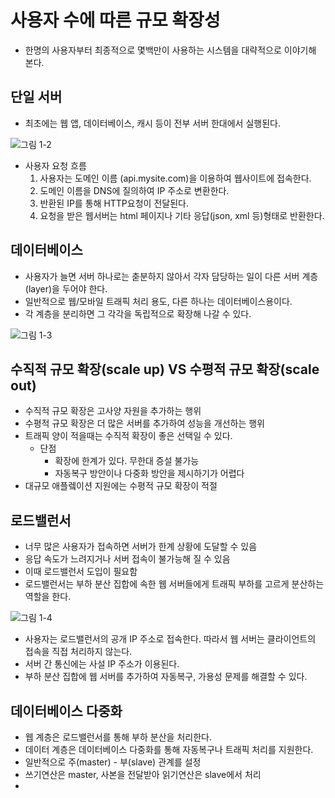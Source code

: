 # 사용자 수에 따른 규모 확장성

* 한명의 사용자부터 최종적으로 몇백만이 사용하는 시스템을 대략적으로 이야기해 본다.

## 단일 서버

* 최초에는 웹 앱, 데이터베이스, 캐시 등이 전부 서버 한대에서 실행된다.

![그림 1-2](https://lh3.googleusercontent.com/pw/AL9nZEW9v1RuppoO54jXe8uQaFu8MYmDpRCQiXE-jDpH3Hu8Gn8yQV86fcQpkt22q356igX8ncR0sW-o5fMVDd0tTlbalcuhuwGSjdgh828wGg03VJnk_2JXzq0cRJzY1VOVD9BIK8I3h8L8Cg55bSIShu_Rig=w2556-h1822-no?authuser=0)

* 사용자 요청 흐름
  1. 사용자는 도메인 이름 (api.mysite.com)을 이용하여 웹사이트에 접속한다.
  2. 도메인 이름을 DNS에 질의하여 IP 주소로 변환한다.
  3. 반환된 IP를 통해 HTTP요청이 전달된다.
  4. 요청을 받은 웹서버는 html 페이지나 기타 응답(json, xml 등)형태로 반환한다.

## 데이터베이스
* 사용자가 늘면 서버 하나로는 춛분하지 않아서 각자 담당하는 일이 다른 서버 계층(layer)을 두어야 한다.
* 일반적으로 웹/모바일 트래픽 처리 용도, 다른 하나는 데이터베이스용이다.
* 각 계층을 분리하면 그 각각을 독립적으로 확장해 나갈 수 있다.

![그림 1-3](https://lh3.googleusercontent.com/pw/AL9nZEVPt-kO5G4Tm1X7JR5MAOhAGA2Hmdhw9es0k0LmCVdIKAmiSt6pAqy3lh58bCJWyEpY--KlJSOHds4cDneqdzlUT0nJbEEM4o9z3N_vOTpCX6wSVvY6I23Ay0AYjFBxJdTsxDNab_i5NGcbxA9nm4mbqQ=w2994-h1822-no?authuser=0)

## 수직적 규모 확장(scale up)  VS 수평적 규모 확장(scale out)
* 수직적 규모 확장은 고사양 자원을 추가하는 행위
* 수평적 규모 확장은 더 많은 서버를 추가하여 성능을 개선하는 행위
* 트래픽 양이 적을때는 수직적 확장이 좋은 선택일 수 있다.
  * 단점
    * 확장에 한계가 있다. 무한대 증설 불가능
    * 자동복구 방안이나 다중화 방안을 제시하기가 어렵다
* 대규모 애플렠이션 지원에는 수평적 규모 확장이 적절

## 로드밸런서
* 너무 많은 사용자가 접속하면 서버가 한계 상황에 도달할 수 있음
* 응답 속도가 느려지거나 서버 접속이 불가능해 질 수 있음
* 이때 로드밸런서 도입이 필요함
* 로드밸런서는 부하 분산 집합에 속한 웹 서버들에게 트래픽 부하를 고르게 분산하는 역할을 한다.

![그림 1-4](https://lh3.googleusercontent.com/pw/AL9nZEXlDUzOv83MHZo1Yal9FvrtCVxGxd46D-6swgnIGstPViw4npiN6qg1vcHerc1nn_2Qr5Z-t7XEGTUk9JxTpihoujB-CECBzFJfjFrvBRbFlF0PecIoKP1SeqJBM3TaSnQiFEUUidUd4yf_FbaHv9tnAg=w1836-h1934-no?authuser=0)

* 사용자는 로드밸런서의 공개 IP 주소로 접속한다. 따라서 웹 서버는 클라이언트의 접속을 직접 처리하지 않는다.
* 서버 간 통신에는 사설 IP 주소가 이용된다.
* 부하 분산 집합에 웹 서버를 추가하여 자동복구, 가용성 문제를 해결할 수 있다.

## 데이터베이스 다중화
* 웹 계층은 로드밸런서를 통해 부하 분산을 처리한다.
* 데이터 계층은 데이터베이스 다중화를 통해 자동복구나 트래픽 처리를 지원한다.
* 일반적으로 주(master) - 부(slave) 관계를 설정
* 쓰기연산은 master, 사본을 전달받아 읽기연산은 slave에서 처리
* 